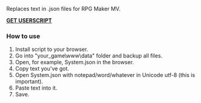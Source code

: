  Replaces text in .json files for RPG Maker MV.

>
**[GET USERSCRIPT](https://raw.github.com/Anon7404/DLStrans/MV-partial-translation/RPG_Maker_MV_part_trans.user.js)**

### How to use
>
1. Install script to your browser.
2. Go into "your_game\www\data" folder and backup all files.
3. Open, for example, System.json in the browser.
4. Copy text you've got.
5. Open System.json with notepad/word/whatever in Unicode utf-8 (this is important).
6. Paste text into it.
7. Save.
